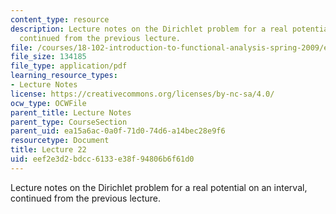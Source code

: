 ```yaml
---
content_type: resource
description: Lecture notes on the Dirichlet problem for a real potential on an interval,
  continued from the previous lecture.
file: /courses/18-102-introduction-to-functional-analysis-spring-2009/eef2e3d2bdcc6133e38f94806b6f61d0_MIT18_102s09_lec22.pdf
file_size: 134185
file_type: application/pdf
learning_resource_types:
- Lecture Notes
license: https://creativecommons.org/licenses/by-nc-sa/4.0/
ocw_type: OCWFile
parent_title: Lecture Notes
parent_type: CourseSection
parent_uid: ea15a6ac-0a0f-71d0-74d6-a14bec28e9f6
resourcetype: Document
title: Lecture 22
uid: eef2e3d2-bdcc-6133-e38f-94806b6f61d0
---
```

Lecture notes on the Dirichlet problem for a real potential on an interval, continued from the previous lecture.